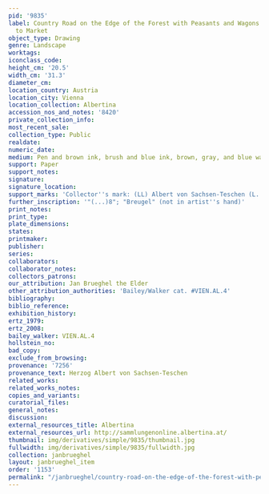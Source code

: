 ```yaml
---
pid: '9835'
label: Country Road on the Edge of the Forest with Peasants and Wagons on the Way
  to Market
object_type: Drawing
genre: Landscape
worktags:
iconclass_code:
height_cm: '20.5'
width_cm: '31.3'
diameter_cm:
location_country: Austria
location_city: Vienna
location_collection: Albertina
accession_nos_and_notes: '8420'
private_collection_info:
most_recent_sale:
collection_type: Public
realdate:
numeric_date:
medium: Pen and brown ink, brush and blue ink, brown, gray, and blue wash
support: Paper
support_notes:
signature:
signature_location:
support_marks: 'Collector''s mark: (LL) Albert von Sachsen-Teschen (L. 174)'
further_inscription: '"(...)8"; "Breugel" (not in artist''s hand)'
print_notes:
print_type:
plate_dimensions:
states:
printmaker:
publisher:
series:
collaborators:
collaborator_notes:
collectors_patrons:
our_attribution: Jan Brueghel the Elder
other_attribution_authorities: 'Bailey/Walker cat. #VIEN.AL.4'
bibliography:
biblio_reference:
exhibition_history:
ertz_1979:
ertz_2008:
bailey_walker: VIEN.AL.4
hollstein_no:
bad_copy:
exclude_from_browsing:
provenance: '7256'
provenance_text: Herzog Albert von Sachsen-Teschen
related_works:
related_works_notes:
copies_and_variants:
curatorial_files:
general_notes:
discussion:
external_resources_title: Albertina
external_resources_url: http://sammlungenonline.albertina.at/
thumbnail: img/derivatives/simple/9835/thumbnail.jpg
fullwidth: img/derivatives/simple/9835/fullwidth.jpg
collection: janbrueghel
layout: janbrueghel_item
order: '1153'
permalink: "/janbrueghel/country-road-on-the-edge-of-the-forest-with-peasants-and-wagons-on-the-way-to-market"
---
```

